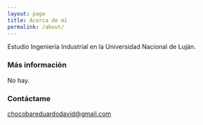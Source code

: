```yaml
---
layout: page
title: Acerca de mí
permalink: /about/
---
```

Estudio Ingeniería Industrial en la Universidad Nacional de Luján.


### Más información

No hay.

### Contáctame

[chocobareduardodavid@gmail.com](mailto:chocobareduardodavid@gmail.com)
